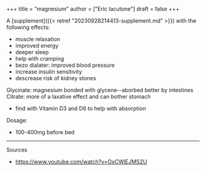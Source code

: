 +++
title = "magnesium"
author = ["Eric Iacutone"]
draft = false
+++

A [supplement]({{< relref "20230928214413-supplement.md" >}}) with the following effects:

-   muscle relaxation
-   improved energy
-   deeper sleep
-   help with cramping
-   bezo dialater: improved blood pressure
-   increase insulin sensitivity
-   descrease risk of kidney stones

Glycinate: magnesium bonded with glycene--aborbed better by intestines
Citrate: more of a laxative effect and can bother stomach

-   find with Vitamin D3 and D6 to help with absorption

Dosage:

-   100-400mg before bed

---

Sources

-   <https://www.youtube.com/watch?v=OxCWlEJMS2U>
